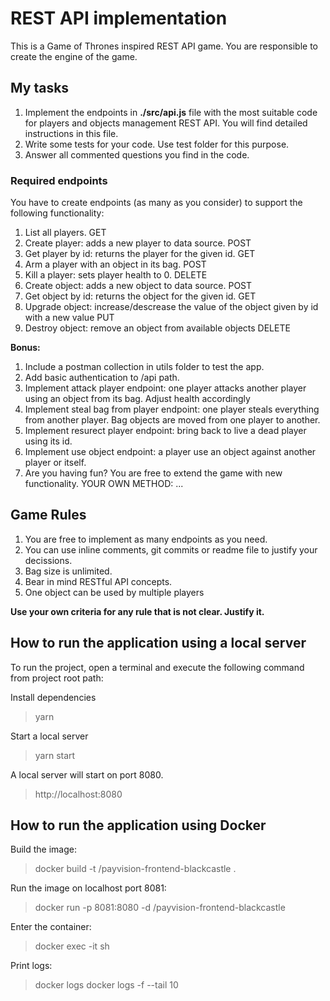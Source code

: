 # REST API implementation

This is a Game of Thrones inspired REST API game. You are responsible to create the engine of the game.

## My tasks

1. Implement the endpoints in **./src/api.js** file with the most suitable code for players and objects management REST API. You will find detailed instructions in this file.
2. Write some tests for your code. Use test folder for this purpose.
3. Answer all commented questions you find in the code.

### Required endpoints

You have to create endpoints (as many as you consider) to support the following functionality:

1. List all players. GET
2. Create player: adds a new player to data source. POST 
3. Get player by id: returns the player for the given id. GET
4. Arm a player with an object in its bag. POST
5. Kill a player: sets player health to 0. DELETE
6. Create object: adds a new object to data source. POST
7. Get object by id: returns the object for the given id. GET
8. Upgrade object: increase/descrease the value of the object given by id with a new value PUT
9. Destroy object: remove an object from available objects DELETE

**Bonus:**

1. Include a postman collection in utils folder to test the app.
2. Add basic authentication to /api path.
3. Implement attack player endpoint: one player attacks another player using an object from its bag. Adjust health accordingly
4. Implement steal bag from player endpoint: one player steals everything from another player. Bag objects are moved from one player to another.
5. Implement resurect player endpoint: bring back to live a dead player using its id.
6. Implement use object endpoint: a player use an object against another player or itself.
7. Are you having fun? You are free to extend the game with new functionality.
   YOUR OWN METHOD: ...

## Game Rules

1. You are free to implement as many endpoints as you need.
2. You can use inline comments, git commits or readme file to justify your decissions.
3. Bag size is unlimited.
4. Bear in mind RESTful API concepts.
5. One object can be used by multiple players

**Use your own criteria for any rule that is not clear. Justify it.**

## How to run the application using a local server

To run the project, open a terminal and execute the following command from project root path:

Install dependencies

> yarn

Start a local server

> yarn start

A local server will start on port 8080.

> http://localhost:8080

## How to run the application using Docker

Build the image:

> docker build -t <your username>/payvision-frontend-blackcastle .

Run the image on localhost port 8081:

> docker run -p 8081:8080 -d <your username>/payvision-frontend-blackcastle

Enter the container:

> docker exec -it <container id> sh

Print logs:

> docker logs <container id>
> docker logs -f --tail 10 <container id>
